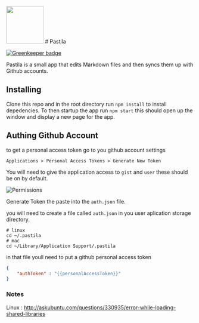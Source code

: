 <img src="https://raw.githubusercontent.com/jacoblwe20/pastila/master/app/icons/logo.png" width="100" height="100" >
# Pastila

[![Greenkeeper badge](https://badges.greenkeeper.io/jcblw/pastila-nw.svg)](https://greenkeeper.io/)

Pastila is a small app that edits Markdown files and then syncs them up with Github accounts.

## Installing

Clone this repo and in the root directory run `npm install` to install depedencies. To then startup the app run `npm start` this should open up the window and display a new page for the app.

## Authing Github Account

to get a personal access token go to you github account settings 

```
Applications > Personal Access Tokens > Generate New Token
``` 

You will need to give the application access to `gist` and `user` these should be on by default.

![Permissions](https://photos-3.dropbox.com/t/0/AABFEDTXmSvaI8OZ_d2JL4iCfuJK7laXEyo_iSRalD1b8Q/12/14615376/png/1024x768/3/1395633600/0/2/Screenshot%20from%202014-03-23%2018%3A41%3A49.png/ra_hm-dIBksjn8reXOA_Ty9cMZaz135e3aw82nKG9is)

Generate Token the paste into the `auth.json` file.

you will need to create a file called `auth.json` in you user aplication storage directory. 

```
# linux
cd ~/.pastila
# mac
cd ~/Library/Application Support/.pastila
```

in that file youll need to put a github personal access token
```json
{
	"authToken" : "{{personalAccessToken}}"
}
```


### Notes

Linux : http://askubuntu.com/questions/330935/error-while-loading-shared-libraries

